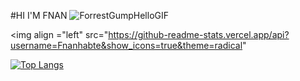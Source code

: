 #HI I'M FNAN ![ForrestGumpHelloGIF](https://user-images.githubusercontent.com/112914110/195467103-8b10bbc8-eaba-45a6-9923-3c3dc67c2046.gif)

<img align ="left" src="https://github-readme-stats.vercel.app/api?username=Fnanhabte&show_icons=true&theme=radical"

[![Top Langs](https://github-readme-stats.vercel.app/api/top-langs/?username=Fnanhabte&layout=compact)](https://github.com/anuraghazra/github-readme-stats)
